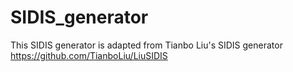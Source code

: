 # SIDIS_generator

This SIDIS generator is adapted from Tianbo Liu's SIDIS generator https://github.com/TianboLiu/LiuSIDIS
